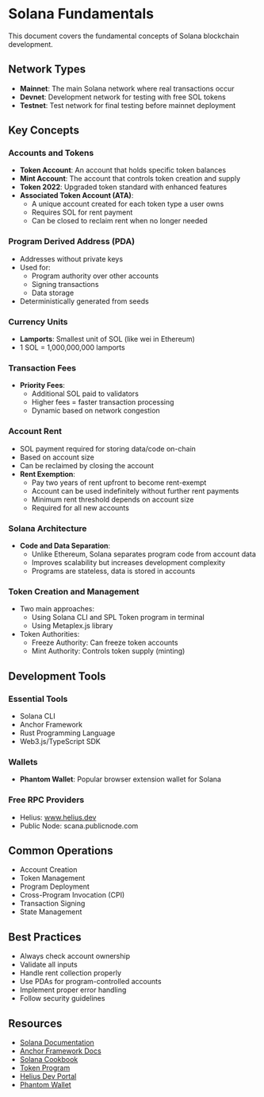 # Solana Fundamentals

This document covers the fundamental concepts of Solana blockchain development.

## Network Types

- **Mainnet**: The main Solana network where real transactions occur
- **Devnet**: Development network for testing with free SOL tokens
- **Testnet**: Test network for final testing before mainnet deployment

## Key Concepts

### Accounts and Tokens

- **Token Account**: An account that holds specific token balances
- **Mint Account**: The account that controls token creation and supply
- **Token 2022**: Upgraded token standard with enhanced features
- **Associated Token Account (ATA)**: 
  - A unique account created for each token type a user owns
  - Requires SOL for rent payment
  - Can be closed to reclaim rent when no longer needed

### Program Derived Address (PDA)
- Addresses without private keys
- Used for:
  - Program authority over other accounts
  - Signing transactions
  - Data storage
- Deterministically generated from seeds

### Currency Units
- **Lamports**: Smallest unit of SOL (like wei in Ethereum)
- 1 SOL = 1,000,000,000 lamports

### Transaction Fees
- **Priority Fees**: 
  - Additional SOL paid to validators
  - Higher fees = faster transaction processing
  - Dynamic based on network congestion

### Account Rent
- SOL payment required for storing data/code on-chain
- Based on account size
- Can be reclaimed by closing the account
- **Rent Exemption**:
  - Pay two years of rent upfront to become rent-exempt
  - Account can be used indefinitely without further rent payments
  - Minimum rent threshold depends on account size
  - Required for all new accounts

### Solana Architecture
- **Code and Data Separation**:
  - Unlike Ethereum, Solana separates program code from account data
  - Improves scalability but increases development complexity
  - Programs are stateless, data is stored in accounts

### Token Creation and Management
- Two main approaches:
  - Using Solana CLI and SPL Token program in terminal
  - Using Metaplex.js library
- Token Authorities:
  - Freeze Authority: Can freeze token accounts
  - Mint Authority: Controls token supply (minting)

## Development Tools

### Essential Tools
- Solana CLI
- Anchor Framework
- Rust Programming Language
- Web3.js/TypeScript SDK

### Wallets
- **Phantom Wallet**: Popular browser extension wallet for Solana

### Free RPC Providers
- Helius: www.helius.dev
- Public Node: scana.publicnode.com

## Common Operations
- Account Creation
- Token Management
- Program Deployment
- Cross-Program Invocation (CPI)
- Transaction Signing
- State Management

## Best Practices
- Always check account ownership
- Validate all inputs
- Handle rent collection properly
- Use PDAs for program-controlled accounts
- Implement proper error handling
- Follow security guidelines

## Resources
- [Solana Documentation](https://docs.solana.com)
- [Anchor Framework Docs](https://www.anchor-lang.com)
- [Solana Cookbook](https://solanacookbook.com)
- [Token Program](https://spl.solana.com/token)
- [Helius Dev Portal](https://www.helius.dev)
- [Phantom Wallet](https://phantom.app)

